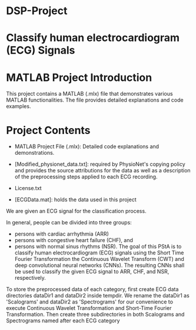 # DSP-Project

# Classify human electrocardiogram (ECG) Signals
# MATLAB Project Introduction
This project contains a MATLAB (.mlx) file that demonstrates various MATLAB functionalities. The file provides detailed explanations and code examples.

# Project Contents
- MATLAB Project File (.mlx): Detailed code explanations and demonstrations.

- [Modified_physionet_data.txt]: required by PhysioNet's copying policy and provides the source attributions for the data as well as a description of the preprocessing steps applied to each ECG recording.

- License.txt

- [ECGData.mat]: holds the data used in this project

We are given an ECG signal for the classification process.

In general, people can be divided into three groups:
- persons with cardiac arrhythmia (ARR)
- persons with congestive heart failure (CHF), and
- persons with normal sinus rhythms (NSR).
The goal of this PStA is to classify human electrocardiogram (ECG) signals using the Short Time Fourier Transformation the Continuous Wavelet Transform (CWT) and deep convolutional neural networks (CNNs). The resulting CNNs shall be used to classify the given ECG signal to ARR, CHF, and NSR, respectively.

To store the preprocessed data of each category, first create ECG data directories dataDir1 and dataDir2 inside tempdir. We rename the dataDir1 as 'Scalograms' and dataDir2 as 'Spectrograms' for our convenience to execute Continuous Wavelet Transformation and Short-Time Fourier Transformation. Then create three subdirectories in both Scalograms and Spectrograms named after each ECG category
